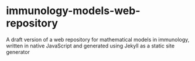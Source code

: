 # immunology-models-web-repository
A draft version of a web repository for mathematical models in immunology, written in native JavaScript and generated using Jekyll as a static site generator
